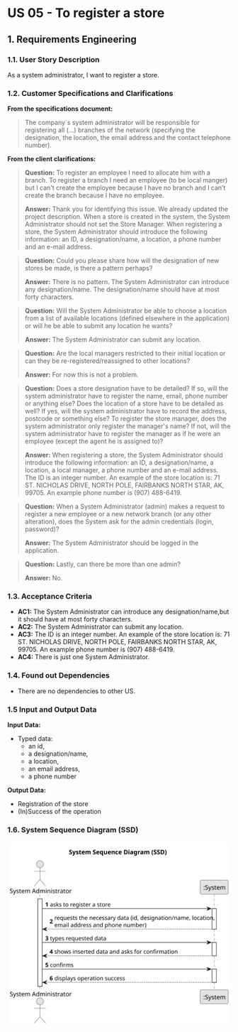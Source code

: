 # US 05 - To register a store

## 1. Requirements Engineering


### 1.1. User Story Description


As a system administrator, I want to register a store.



### 1.2. Customer Specifications and Clarifications 


**From the specifications document:**

>	The company´s system administrator will be responsible for registering all (...) branches of the network (specifying the designation, the location, the email address and the contact telephone number).



**From the client clarifications:**

> **Question:** To register an employee I need to allocate him with a branch. To register a branch I need an employee (to be local manger) but I can't create the employee because I have no branch and I can’t create the branch because I have no employee.
>  
> **Answer:** Thank you for identifying this issue. We already updated the project description. When a store is created in the system, the System Administrator should not set the Store Manager. When registering a store, the System Administrator should introduce the following information: an ID, a designation/name, a location, a phone number and an e-mail address.


> **Question:** Could you please share how will the designation of new stores be made, is there a pattern perhaps?
>  
> **Answer:** There is no pattern. The System Administrator can introduce any designation/name. The designation/name should have at most forty characters.


> **Question:** Will the System Administrator be able to choose a location from a list of available locations (defined elsewhere in the application) or will he be able to submit any location he wants?
>  
> **Answer:** The System Administrator can submit any location.


> **Question:** Are the local managers restricted to their initial location or can they be re-registered/reassigned to other locations?
>  
> **Answer:** For now this is not a problem.


> **Question:** Does a store designation have to be detailed? If so, will the system administrator have to register the name, email, phone number or anything else? Does the location of a store have to be detailed as well? If yes, will the system administrator have to record the address, postcode or something else? To register the store manager, does the system administrator only register the manager's name? If not, will the system administrator have to register the manager as if he were an employee (except the agent he is assigned to)?
>  
> **Answer:** When registering a store, the System Administrator should introduce the following information: an ID, a designation/name, a location, a local manager, a phone number and an e-mail address. The ID is an integer number. An example of the store location is: 71 ST. NICHOLAS DRIVE, NORTH POLE, FAIRBANKS NORTH STAR, AK, 99705. An example phone number is (907) 488-6419.


> **Question:** When a System Administrator (admin) makes a request to register a new employee or a new network branch (or any other alteration), does the System ask for the admin credentials (login, password)? 
>  
> **Answer:** The System Administrator should be logged in the application.


> **Question:** Lastly, can there be more than one admin? 
>  
> **Answer:** No.


### 1.3. Acceptance Criteria


* **AC1:** The System Administrator can introduce any designation/name,but it should have at most forty characters.
* **AC2:** The System Administrator can submit any location.
* **AC3:** The ID is an integer number. An example of the store location is: 71 ST. NICHOLAS DRIVE, NORTH POLE, FAIRBANKS NORTH STAR, AK, 99705. An example phone number is (907) 488-6419.
* **AC4:** There is just one System Administrator.


### 1.4. Found out Dependencies


* There are no dependencies to other US.


### 1.5 Input and Output Data


**Input Data:**

* Typed data:
	* an id, 
	* a designation/name, 
	* a location,
	* an email address,
	* a phone number


**Output Data:**

* Registration of the store
* (In)Success of the operation

### 1.6. System Sequence Diagram (SSD)


![System Sequence Diagram - Alternative One](svg/us05-system-sequence-diagram.svg)
